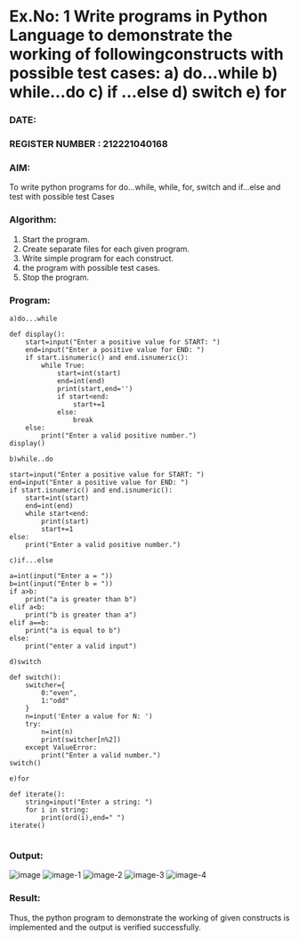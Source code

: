 # Ex.No: 1 Write programs in Python Language to demonstrate the working of followingconstructs with possible test cases: a) do…while b) while…do c) if …else d) switch e) for 

### DATE:                                                                            
### REGISTER NUMBER : 212221040168

### AIM:  
To write python programs for do…while, while, for, switch and if…else and test with possible test 
Cases 

### Algorithm:
1. Start the program.
2. Create separate files for each given program.
3. Write simple program for each construct.
4.  the program with possible test cases.
5. Stop the program.
### Program:

```
a)do...while

def display():
    start=input("Enter a positive value for START: ")
    end=input("Enter a positive value for END: ")
    if start.isnumeric() and end.isnumeric():
        while True:
            start=int(start)
            end=int(end)
            print(start,end='')
            if start<end:
                start+=1
            else:
                break
    else:
        print("Enter a valid positive number.")
display()

b)while..do

start=input("Enter a positive value for START: ")
end=input("Enter a positive value for END: ")
if start.isnumeric() and end.isnumeric():
    start=int(start)
    end=int(end)
    while start<end:
        print(start)
        start+=1
else:
    print("Enter a valid positive number.")

c)if...else

a=int(input("Enter a = "))
b=int(input("Enter b = "))
if a>b:
    print("a is greater than b")
elif a<b:
    print("b is greater than a")
elif a==b:
    print("a is equal to b")
else:
    print("enter a valid input")

d)switch

def switch():
    switcher={
        0:"even",
        1:"odd"
    }
    n=input('Enter a value for N: ')
    try:
        n=int(n)
        print(switcher[n%2])
    except ValueError:
        print("Enter a valid number.")
switch()

e)for

def iterate():
    string=input("Enter a string: ")
    for i in string:
        print(ord(i),end=" ")
iterate()


```

### Output:

![image](https://github.com/user-attachments/assets/d0da507d-f4b6-44ce-a0a2-504f999c75f9)
![image-1](https://github.com/user-attachments/assets/b3a2059f-294b-4183-83a7-a2320e7cd5cf)
![image-2](https://github.com/user-attachments/assets/3d3c79e0-bf1f-4cfd-b6d6-3c8231f82160)
![image-3](https://github.com/user-attachments/assets/2f7f59c1-86b6-4cf4-8f6b-af8815d895b3)
![image-4](https://github.com/user-attachments/assets/537a6fd3-e3ea-41e4-aa03-d095929dfd85)










### Result:
Thus, the python program to demonstrate the working of given constructs is implemented and the output is verified successfully.
